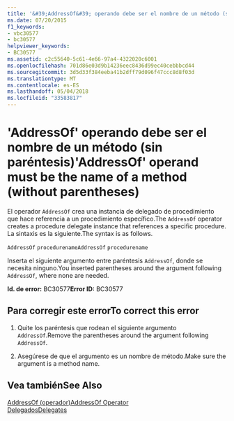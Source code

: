 ```yaml
---
title: '&#39;AddressOf&#39; operando debe ser el nombre de un método (sin paréntesis)'
ms.date: 07/20/2015
f1_keywords:
- vbc30577
- bc30577
helpviewer_keywords:
- BC30577
ms.assetid: c2c55640-5c61-4e66-97a4-4322020c6001
ms.openlocfilehash: 701d86e03d9b14236eec8436d99ec40cebbbcd44
ms.sourcegitcommit: 3d5d33f384eeba41b2dff79d096f47ccc8d8f03d
ms.translationtype: MT
ms.contentlocale: es-ES
ms.lasthandoff: 05/04/2018
ms.locfileid: "33583817"
---
```

# <a name="39addressof39-operand-must-be-the-name-of-a-method-without-parentheses"></a><span data-ttu-id="f2282-102">&#39;AddressOf&#39; operando debe ser el nombre de un método (sin paréntesis)</span><span class="sxs-lookup"><span data-stu-id="f2282-102">&#39;AddressOf&#39; operand must be the name of a method (without parentheses)</span></span>
<span data-ttu-id="f2282-103">El operador `AddressOf` crea una instancia de delegado de procedimiento que hace referencia a un procedimiento específico.</span><span class="sxs-lookup"><span data-stu-id="f2282-103">The `AddressOf` operator creates a procedure delegate instance that references a specific procedure.</span></span> <span data-ttu-id="f2282-104">La sintaxis es la siguiente.</span><span class="sxs-lookup"><span data-stu-id="f2282-104">The syntax is as follows.</span></span>  
  
 <span data-ttu-id="f2282-105">`AddressOf` `procedurename`</span><span class="sxs-lookup"><span data-stu-id="f2282-105">`AddressOf` `procedurename`</span></span>  
  
 <span data-ttu-id="f2282-106">Inserta el siguiente argumento entre paréntesis `AddressOf`, donde se necesita ninguno.</span><span class="sxs-lookup"><span data-stu-id="f2282-106">You inserted parentheses around the argument following `AddressOf`, where none are needed.</span></span>  
  
 <span data-ttu-id="f2282-107">**Id. de error:** BC30577</span><span class="sxs-lookup"><span data-stu-id="f2282-107">**Error ID:** BC30577</span></span>  
  
## <a name="to-correct-this-error"></a><span data-ttu-id="f2282-108">Para corregir este error</span><span class="sxs-lookup"><span data-stu-id="f2282-108">To correct this error</span></span>  
  
1.  <span data-ttu-id="f2282-109">Quite los paréntesis que rodean el siguiente argumento `AddressOf`.</span><span class="sxs-lookup"><span data-stu-id="f2282-109">Remove the parentheses around the argument following `AddressOf`.</span></span>  
  
2.  <span data-ttu-id="f2282-110">Asegúrese de que el argumento es un nombre de método.</span><span class="sxs-lookup"><span data-stu-id="f2282-110">Make sure the argument is a method name.</span></span>  
  
## <a name="see-also"></a><span data-ttu-id="f2282-111">Vea también</span><span class="sxs-lookup"><span data-stu-id="f2282-111">See Also</span></span>  
 [<span data-ttu-id="f2282-112">AddressOf (operador)</span><span class="sxs-lookup"><span data-stu-id="f2282-112">AddressOf Operator</span></span>](../../../visual-basic/language-reference/operators/addressof-operator.md)  
 [<span data-ttu-id="f2282-113">Delegados</span><span class="sxs-lookup"><span data-stu-id="f2282-113">Delegates</span></span>](../../../visual-basic/programming-guide/language-features/delegates/index.md)
